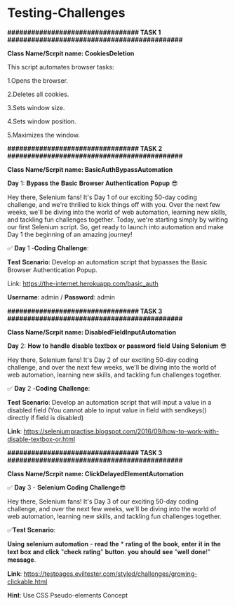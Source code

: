 # Testing-Challenges
**################################# TASK 1  ############################################**

**Class Name/Scrpit name: CookiesDeletion**

This script automates browser tasks:

1.Opens the browser.

2.Deletes all cookies.

3.Sets window size.

4.Sets window position.

5.Maximizes the window.



**################################# TASK 2 ############################################**

**Class Name/Scrpit name: BasicAuthBypassAutomation**

𝐃𝐚𝐲 1: 𝐁𝐲𝐩𝐚𝐬𝐬 𝐭𝐡𝐞 𝐁𝐚𝐬𝐢𝐜 𝐁𝐫𝐨𝐰𝐬𝐞𝐫 𝐀𝐮𝐭𝐡𝐞𝐧𝐭𝐢𝐜𝐚𝐭𝐢𝐨𝐧 𝐏𝐨𝐩𝐮𝐩 😎 

Hey there, Selenium fans! It's Day 1 of our exciting 50-day coding challenge, and we're thrilled to kick things off with you. Over the next few weeks, we'll be diving into the world of web automation, learning new skills, and tackling fun challenges together. Today, we're starting simply by writing our first Selenium script. So, get ready to launch into automation and make Day 1 the beginning of an amazing journey!

✅ 𝐃𝐚𝐲 1 -𝐂𝐨𝐝𝐢𝐧𝐠 𝐂𝐡𝐚𝐥𝐥𝐞𝐧𝐠𝐞: 

𝐓𝐞𝐬𝐭 𝐒𝐜𝐞𝐧𝐚𝐫𝐢𝐨: Develop an automation script that bypasses the Basic Browser Authentication Popup. 

Link: https://the-internet.herokuapp.com/basic_auth

𝐔𝐬𝐞𝐫𝐧𝐚𝐦𝐞: admin /  𝐏𝐚𝐬𝐬𝐰𝐨𝐫𝐝: admin



**################################# TASK 3 ############################################**

**Class Name/Scrpit name: DisabledFieldInputAutomation**

𝐃𝐚𝐲 2: 𝐇𝐨𝐰 𝐭𝐨 𝐡𝐚𝐧𝐝𝐥𝐞 𝐝𝐢𝐬𝐚𝐛𝐥𝐞 𝐭𝐞𝐱𝐭𝐛𝐨𝐱 𝐨𝐫 𝐩𝐚𝐬𝐬𝐰𝐨𝐫𝐝 𝐟𝐢𝐞𝐥𝐝 𝐔𝐬𝐢𝐧𝐠 𝐒𝐞𝐥𝐞𝐧𝐢𝐮𝐦 😎

Hey there, Selenium fans! It's Day 2 of our exciting 50-day coding challenge, and over the next few weeks, we'll be diving into the world of web automation, learning new skills, and tackling fun challenges together. 

✅ 𝐃𝐚𝐲 2 -𝐂𝐨𝐝𝐢𝐧𝐠 𝐂𝐡𝐚𝐥𝐥𝐞𝐧𝐠𝐞:

𝐓𝐞𝐬𝐭 𝐒𝐜𝐞𝐧𝐚𝐫𝐢𝐨: Develop an automation script that will input a value in a disabled field (You cannot able to input value in field with sendkeys() directly if field is disabled)

𝐋𝐢𝐧𝐤: https://seleniumpractise.blogspot.com/2016/09/how-to-work-with-disable-textbox-or.html



**################################# TASK 3 ############################################**

**Class Name/Scrpit name: ClickDelayedElementAutomation**

✅ 𝐃𝐚𝐲 3 - 𝐒𝐞𝐥𝐞𝐧𝐢𝐮𝐦 𝐂𝐨𝐝𝐢𝐧𝐠 𝐂𝐡𝐚𝐥𝐥𝐞𝐧𝐠𝐞😎

Hey there, Selenium fans! It's Day 3 of our exciting 50-day coding challenge, and over the next few weeks, we'll be diving into the world of web automation, learning new skills, and tackling fun challenges together.

✅𝐓𝐞𝐬𝐭 𝐒𝐜𝐞𝐧𝐚𝐫𝐢𝐨: 

𝐔𝐬𝐢𝐧𝐠 𝐬𝐞𝐥𝐞𝐧𝐢𝐮𝐦 𝐚𝐮𝐭𝐨𝐦𝐚𝐭𝐢𝐨𝐧 - 𝐫𝐞𝐚𝐝 𝐭𝐡𝐞 * 𝐫𝐚𝐭𝐢𝐧𝐠 𝐨𝐟 𝐭𝐡𝐞 𝐛𝐨𝐨𝐤, 𝐞𝐧𝐭𝐞𝐫 𝐢𝐭 𝐢𝐧 𝐭𝐡𝐞 𝐭𝐞𝐱𝐭 𝐛𝐨𝐱 𝐚𝐧𝐝 𝐜𝐥𝐢𝐜𝐤 "𝐜𝐡𝐞𝐜𝐤 𝐫𝐚𝐭𝐢𝐧𝐠" 𝐛𝐮𝐭𝐭𝐨𝐧. 𝐲𝐨𝐮 𝐬𝐡𝐨𝐮𝐥𝐝 𝐬𝐞𝐞 "𝐰𝐞𝐥𝐥 𝐝𝐨𝐧𝐞!" 𝐦𝐞𝐬𝐬𝐚𝐠𝐞. 

𝐋𝐢𝐧𝐤: https://testpages.eviltester.com/styled/challenges/growing-clickable.html

𝐇𝐢𝐧𝐭: Use CSS Pseudo-elements Concept

